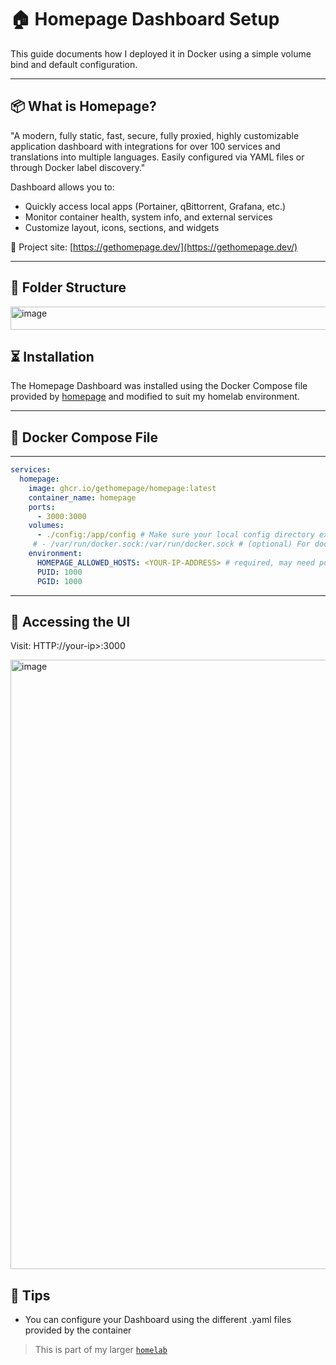 # 🏠 Homepage Dashboard Setup
  
This guide documents how I deployed it in Docker using a simple volume bind and default configuration.

---

## 📦 What is Homepage?

"A modern, fully static, fast, secure, fully proxied, highly customizable application dashboard with integrations for over 100 services and translations into multiple languages. 
Easily configured via YAML files or through Docker label discovery."

Dashboard allows you to:
- Quickly access local apps (Portainer, qBittorrent, Grafana, etc.)
- Monitor container health, system info, and external services
- Customize layout, icons, sections, and widgets

🔗 Project site: [https://gethomepage.dev/](https://gethomepage.dev/)

---

## 🧱 Folder Structure

<img width="510" height="37" alt="image" src="https://github.com/user-attachments/assets/86886ea9-903b-4c8f-9c3a-14e4478464a7" />

## ⏳ Installation

The Homepage Dashboard was installed using the Docker Compose file provided by [homepage](https://gethomepage.dev/installation/docker/) and modified to suit my homelab environment.

---

## 🐳 Docker Compose File

---
```yaml
services:
  homepage:
    image: ghcr.io/gethomepage/homepage:latest
    container_name: homepage
    ports:
      - 3000:3000
    volumes:
      - ./config:/app/config # Make sure your local config directory exists
     # - /var/run/docker.sock:/var/run/docker.sock # (optional) For docker integrations, see alternative methods
    environment:
      HOMEPAGE_ALLOWED_HOSTS: <YOUR-IP-ADDRESS> # required, may need port. See gethomepage.dev/installation/#homepage_allowed_hosts
      PUID: 1000
      PGID: 1000
```
---

## 🔐 Accessing the UI

Visit: HTTP://your-ip>:3000

<img width="1779" height="975" alt="image" src="https://github.com/user-attachments/assets/8bafcf6e-faca-472c-ad20-a549d20da586" />


## 🧠 Tips

- You can configure your Dashboard using the different .yaml files provided by the container

> This is part of my larger [`homelab`](https://github.com/raoulmoise/homelab)


